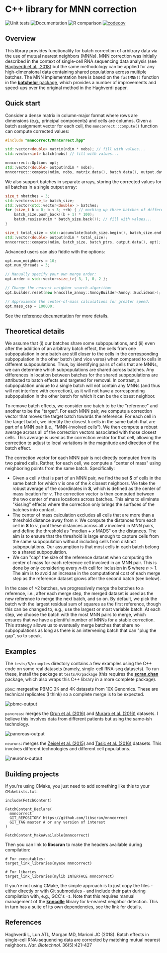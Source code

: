 # C++ library for MNN correction

![Unit tests](https://github.com/libscran/mnncorrect/actions/workflows/run-tests.yaml/badge.svg)
![Documentation](https://github.com/libscran/mnncorrect/actions/workflows/doxygenate.yaml/badge.svg)
![R comparison](https://github.com/libscran/mnncorrect/actions/workflows/compare-R.yaml/badge.svg)
[![codecov](https://codecov.io/gh/libscran/mnncorrect/branch/master/graph/badge.svg?token=J3dxS3MtT1)](https://codecov.io/gh/libscran/mnncorrect)

## Overview

This library provides functionality for batch correction of arbitrary data via the use of mutual nearest neighbors (MNNs).
MNN correction was initially described in the context of single-cell RNA sequencing data analysis (see [Haghverdi et al., 2018](https://doi.org/10.1038/nbt.4091))
but the same methodology can be applied for any high-dimensional data containing shared populations across multiple batches.
The MNN implementation here is based on the `fastMNN()` function in the [**batchelor** package](https://bioconductor.org/packages/batchelor),
which provides a number of improvements and speed-ups over the original method in the Haghverdi paper.

## Quick start

Consider a dense matrix in column-major format where rows are dimensions (e.g., principal components) and cells are columns.
Given a batch assignment vector for each cell, the `mnncorrect::compute()` function can compute corrected values:

```cpp
#include "mnncorrect/MnnCorrect.hpp"

std::vector<double> matrix(ndim * nobs); // fill with values...
std::vector<int> batch(nobs) // fill with values...

mnncorrect::Options opt;
std::vector<double> output(ndim * nobs);
mnncorrect::compute(ndim, nobs, matrix.data(), batch.data(), output.data(), opt);
```

We also support batches in separate arrays, storing the corrected values for all batches in a single output array:

```cpp
size_t nbatches = 3;
std::vector<size_t> batch_size;
std::vector<std::vector<double> > batches;
for (size_t b = 0; b < 3; ++b) { // mocking up three batches of different size.
    batch_size.push_back((b + 1) * 100);
    batch.resize(ndim * batch_size.back()); // fill with values...
}

size_t total_size = std::accumulate(batch_size.begin(), batch_size.end(), 0);
std::vector<double> output(ndim * total_size);
mnncorrect::compute(ndim, batch_size, batch_ptrs, output.data(), opt);
```

Advanced users can also fiddle with the options: 

```cpp
opt.num_neighbors = 10;
opt.num_threads = 3;

// Manually specify your own merge order:
opt.order = std::vector<size_t>{ 3, 1, 0, 2 };

// Change the nearest-neighbor search algorithm:
opt.builder.reset(new knncolle_annoy::AnnoyBuilder<Annoy::Euclidean>);

// Approximate the center-of-mass calculations for greater speed.
opt.mass_cap = 100000;
```

See the [reference documentation](https://libscran.github.io/mnncorrect) for more details.

## Theoretical details 

We assume that (i) our batches share some subpopulations, and (ii) even after the addition of an arbitrary batch effect,
the cells from one subpopulation in one batch are still closer to the cells in the corresponding subpopulation in the other batch (and vice versa) when compared to cells in different subpopulations.
Thus, by identifying pairs of cells that are MNNs, we can determine which subpopulations are shared across batches. 
Any differences in location between batches for the shared subpopulations are attributed to batch effects and targeted for removal.
In contrast, a subpopulation unique to a single batch will not contain any MNNs (and thus will not interfere with correction), 
as it will not have a corresponding subpopulation in the other batch for which it can be the closest neighbor.

To remove batch effects, we consider one batch to be the "reference" and another to be the "target".
For each MNN pair, we compute a correction vector that moves the target batch towards the reference.
For each cell in the target batch, we identify the closest $k$ cells in the same batch that are part of a MNN pair (i.e., "MNN-involved cells").
We then compute a robust average across all of the correction vectors associated with those closest cells.
This average is used as the correction vector for that cell, allowing the correction to adjust to local variations in the magnitude and direction of the batch effect.

The correction vector for each MNN pair is not directly computed from its two paired cells.
Rather, for each cell, we compute a "center of mass" using neighboring points from the same batch.
Specifically:

- Given a cell $v$ that is part of an MNN pair, we find the set $\mathbf{S}$ of cells in the same batch for which $v$ is one of the $k$ closest neighbors.
  We take the robust average of the coordinates in $\mathbf{S}$, which is defined as the center of mass location for $v$.
  The correction vector is then computed between the two center of mass locations across batches.
  This aims to eliminate "kissing" effects where the correction only brings the surfaces of the batches into contact.
- The center of mass calculation excludes all cells that are more than a threshold distance away from $v$.
  We compute the distances from each cell in $\mathbf{S}$ to $v$, pool these distances across all $v$ involved in MNN pairs, and define the threshold as "median + $x$ MADS" on the distances.
  The aim is to ensure that the threshold is large enough to capture cells from the same subpopulation without including cells from distinct subpopulations.
  Our assumption is that most cells in each batch belong to a shared subpopulation.
- We can "cap" the size of the reference dataset when computing the center of mass for each reference cell involved in an MNN pair.
  This is done by only considering every $n$-th cell for inclusion in $\mathbf{S}$ where $n > 1$.
  The aim is to avoid an increase in the computational cost of each merge step as the reference dataset grows after the second batch (see below).

In the case of >2 batches, we progressively merge the batches to a reference, i.e., after each merge step, the merged dataset is used as the new reference to merge the next batch, and so on.
By default, we pick the batch with the largest residual sum of squares as the first reference, though this can be changed to, e.g., use the largest or most variable batch.
At each step, we choose the batch with the most MNN pairs to merge, which ensures that we have a plentiful number of MNNs for a stable correction.
This strategy allows us to eventually merge batches that share no subpopulations as long as there is an intervening batch that can "plug the gap", so to speak.

## Examples

The `tests/R/examples` directory contains a few examples using the C++ code on some real datasets (namely, single-cell RNA-seq datasets).
To run these, install the package at `tests/R/package` (this requires the [**scran.chan**](https://github.com/LTLA/scran.chan) package, which also wraps this C++ library in a more complete package).

`pbmc`: mergesthe PBMC 3K and 4K datasets from 10X Genomics.
These are technical replicates (I think) so a complete merge is to be expected.

![pbmc-output](https://raw.githubusercontent.com/libscran/mnncorrect/images/tests/R/examples/pbmc/output.png)

`pancreas`: merges the [Grun et al. (2016)](https://dx.doi.org/10.1016%2Fj.stem.2016.05.010) and [Muraro et al. (2016)](https://doi.org/10.1016/j.cels.2016.09.002) datasets.
I believe this involves data from different patients but using the same-ish technology.

![pancreas-output](https://raw.githubusercontent.com/libscran/mnncorrect/images/tests/R/examples/pancreas/output.png)

`neurons`: merges the [Zeisel et al. (2015)](https://doi.org/10.1126/science.aaa1934) and [Tasic et al. (2016)](https://doi.org/10.1038/nn.4216) datasets.
This involves different technologies and different cell populations.

![neurons-output](https://raw.githubusercontent.com/libscran/mnncorrect/images/tests/R/examples/neurons/output.png)

## Building projects

If you're using CMake, you just need to add something like this to your `CMakeLists.txt`:

```
include(FetchContent)

FetchContent_Declare(
  mnncorrect
  GIT_REPOSITORY https://github.com/libscran/mnncorrect
  GIT_TAG master # or any version of interest
)

FetchContent_MakeAvailable(mnncorrect)
```

Then you can link to **libscran** to make the headers available during compilation:

```
# For executables:
target_link_libraries(myexe mnncorrect)

# For libaries
target_link_libraries(mylib INTERFACE mnncorrect)
```

If you're not using CMake, the simple approach is to just copy the files - either directly or with Git submodules - and include their path during compilation with, e.g., GCC's `-I`.
Note that this requires manual management of the [**knncolle**](https://github.com/knncolle/knncolle) library for k-nearest neighbor detection.
This in turn has a suite of its own dependencies, see the link for details.

## References

Haghverdi L, Lun ATL, Morgan MD, Marioni JC (2018).
Batch effects in single-cell RNA-sequencing data are corrected by matching mutual nearest neighbors.
_Nat. Biotechnol._ 36(5):421-427
